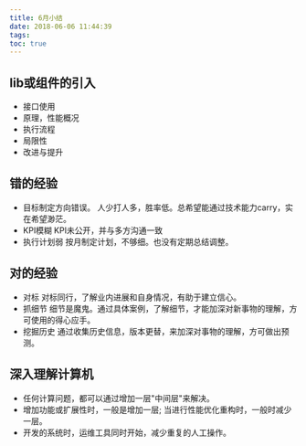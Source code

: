 ```yaml
---
title: 6月小结
date: 2018-06-06 11:44:39
tags:
toc: true
---
```

## lib或组件的引入
+ 接口使用
+ 原理，性能概况
+ 执行流程
+ 局限性
+ 改进与提升

## 错的经验
+ 目标制定方向错误。
人少打人多，胜率低。总希望能通过技术能力carry，实在希望渺茫。
+ KPI模糊
KPI未公开，并与多方沟通一致
+ 执行计划弱
按月制定计划，不够细。也没有定期总结调整。

## 对的经验
+ 对标
对标同行，了解业内进展和自身情况，有助于建立信心。
+ 抓细节
细节是魔鬼。通过具体案例，了解细节，才能加深对新事物的理解，方可使用的得心应手。
+ 挖掘历史
通过收集历史信息，版本更替，来加深对事物的理解，方可做出预测。

## 深入理解计算机
+ 任何计算问题，都可以通过增加一层"中间层"来解决。
+ 增加功能或扩展性时，一般是增加一层; 当进行性能优化重构时，一般时减少一层。
+ 开发的系统时，运维工具同时开始，减少重复的人工操作。
